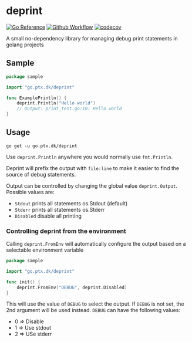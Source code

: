 # deprint

[![Go Reference](https://pkg.go.dev/badge/go.ptx.dk/deprint.svg)](https://pkg.go.dev/go.ptx.dk/deprint)
[![Github Workflow](https://github.com/ptxmac/deprint/actions/workflows/go.yml/badge.svg)](https://github.com/ptxmac/deprint/actions/workflows/go.yml)
[![codecov](https://codecov.io/gh/ptxmac/deprint/branch/master/graph/badge.svg)](https://codecov.io/gh/ptxmac/deprint)

A small no-dependency library for managing debug print statements in golang projects

## Sample

```go
package sample

import "go.ptx.dk/deprint"

func ExamplePrintln() {
	deprint.Println("Hello world")
	// Output: print_test.go:10: Hello world
}

```

## Usage

`go get -u go.ptx.dk/deprint`

Use `deprint.Println` anywhere you would normally use `fmt.Println`.

Deprint will prefix the output with `file:line` to make it easier to find the source of debug statements.

Output can be controlled by changing the global value `deprint.Output`. Possible values are:

- `Stdout` prints all statements os.Stdout (default)
- `Stderr` prints all statements os.Stderr
- `Disabled` disable all printing

### Controlling deprint from the environment

Calling `deprint.FromEnv` will automatically configure the output based on a selectable environment variable

```go
package sample

import "go.ptx.dk/deprint"

func init() {
	deprint.FromEnv("DEBUG", deprint.Disabled)
}
```

This will use the value of `DEBUG` to select the output. If `DEBUG` is not set, the 2nd argument will be used instead.
`DEBUG` can have the following values:

- 0 => Disable
- 1 => Use stdout
- 2 => USe stderr
